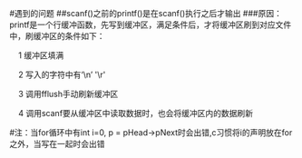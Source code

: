 #遇到的问题
##scanf()之前的printf()是在scanf()执行之后才输出
###原因：
printf是一个行缓冲函数，先写到缓冲区，满足条件后，才将缓冲区刷到对应文件中，刷缓冲区的条件如下：

    1 缓冲区填满

    2 写入的字符中有‘\n’ '\r'

    3 调用fflush手动刷新缓冲区

    4 调用scanf要从缓冲区中读取数据时，也会将缓冲区内的数据刷新

#注：当for循环中有int i=0, p = pHead->pNext时会出错,c习惯将i的声明放在for之外，当写在一起时会出错
